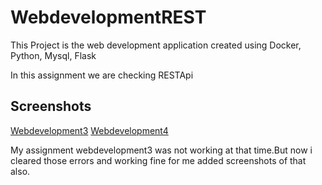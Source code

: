 # WebdevelopmentREST
This Project is the web development application created using Docker, Python, Mysql, Flask

In this assignment we are checking RESTApi

## Screenshots
[Webdevelopment3](webdevelopment3.docx)
[Webdevelopment4](webdevelopment4.docx)

My assignment webdevelopment3 was not working at that time.But now i cleared those errors and working fine for me added screenshots of that also.